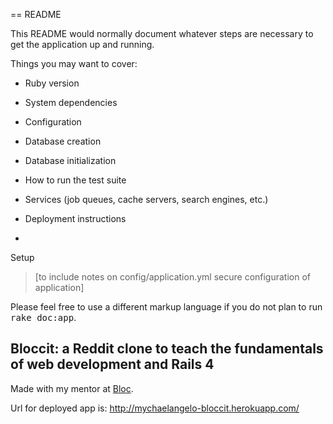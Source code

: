 == README

This README would normally document whatever steps are necessary to get the
application up and running.

Things you may want to cover:

* Ruby version

* System dependencies

* Configuration

* Database creation

* Database initialization

* How to run the test suite

* Services (job queues, cache servers, search engines, etc.)

* Deployment instructions

* 

Setup
> [to include notes on config/application.yml secure configuration of application]


Please feel free to use a different markup language if you do not plan to run
<tt>rake doc:app</tt>.

## Bloccit: a Reddit clone to teach the fundamentals of web development and Rails 4

Made with my mentor at [Bloc](http://bloc.io).

Url for deployed app is: http://mychaelangelo-bloccit.herokuapp.com/

